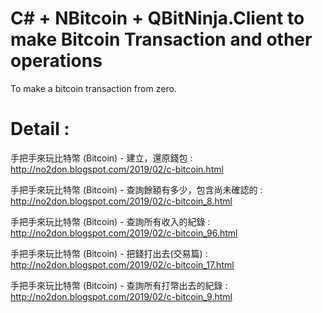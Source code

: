 # C# + NBitcoin + QBitNinja.Client to make Bitcoin Transaction and other operations


To make a bitcoin transaction from zero.

# Detail : 

手把手來玩比特幣 (Bitcoin) - 建立，還原錢包 : http://no2don.blogspot.com/2019/02/c-bitcoin.html

手把手來玩比特幣 (Bitcoin) - 查詢餘額有多少，包含尚未確認的 : http://no2don.blogspot.com/2019/02/c-bitcoin_8.html

手把手來玩比特幣 (Bitcoin) - 查詢所有收入的紀錄 : http://no2don.blogspot.com/2019/02/c-bitcoin_96.html

手把手來玩比特幣 (Bitcoin) - 把錢打出去(交易篇) : http://no2don.blogspot.com/2019/02/c-bitcoin_17.html

手把手來玩比特幣 (Bitcoin) - 查詢所有打幣出去的紀錄 : http://no2don.blogspot.com/2019/02/c-bitcoin_9.html


 
  
  
 
 


